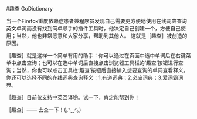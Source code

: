 #趣查 GoDictionary

当一个Firefox重度依赖症患者兼程序员发现自己需要更方便地使用在线词典查询英文单词而没有找到简单顺手的插件工具时，他决定自己创建一个，方便自己使用；当然，他也非常愿意和大家分享，帮助到其他人。
这就是［趣查］被创造的原因。

［趣查］就是这样一个简单有用的助手：你可以通过在页面中选中单词后在右键菜单中点击查询；也可以在选中单词后直接点击浏览器工具栏的‘趣查’按钮进行查询；当然，你也可以点击工具栏‘趣查’按钮后直接输入想要查询的单词查看释义。你还可以选择不同的在线词典查询释义：1.有道词典；2.必应词典；3.爱词霸词典。

［趣查］目前仅支持中英互译哟。试一下，肯定能帮到你！

［趣查］—— 去查一下！(｡◝‿◜｡)